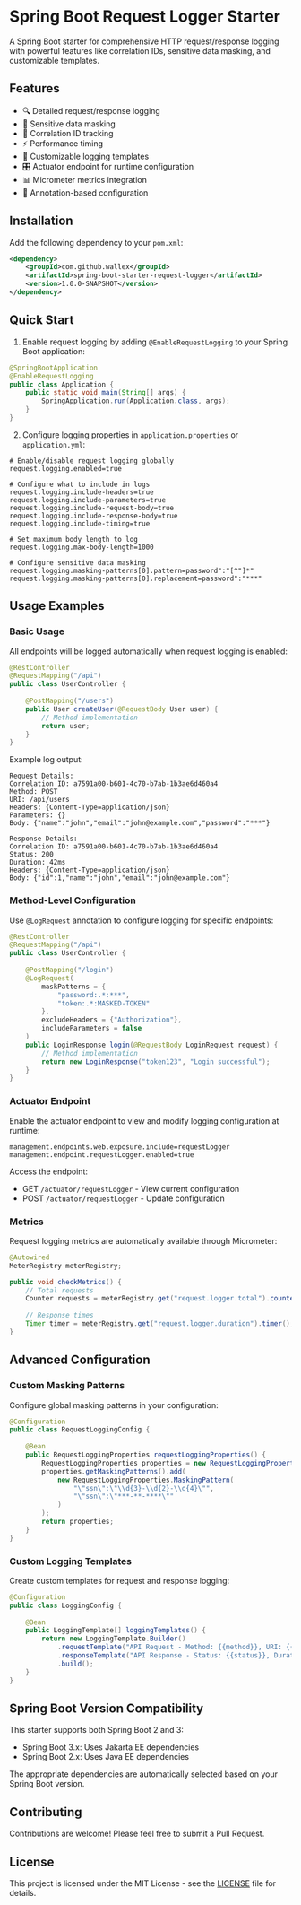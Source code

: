 # Spring Boot Request Logger Starter

A Spring Boot starter for comprehensive HTTP request/response logging with powerful features like correlation IDs, sensitive data masking, and customizable templates.

## Features

- 🔍 Detailed request/response logging
- 🔐 Sensitive data masking
- 🎯 Correlation ID tracking
- ⚡ Performance timing
- 📝 Customizable logging templates
- 🎛️ Actuator endpoint for runtime configuration
- 📊 Micrometer metrics integration
- 🔧 Annotation-based configuration

## Installation

Add the following dependency to your `pom.xml`:

```xml
<dependency>
    <groupId>com.github.wallex</groupId>
    <artifactId>spring-boot-starter-request-logger</artifactId>
    <version>1.0.0-SNAPSHOT</version>
</dependency>
```

## Quick Start

1. Enable request logging by adding `@EnableRequestLogging` to your Spring Boot application:

```java
@SpringBootApplication
@EnableRequestLogging
public class Application {
    public static void main(String[] args) {
        SpringApplication.run(Application.class, args);
    }
}
```

2. Configure logging properties in `application.properties` or `application.yml`:

```properties
# Enable/disable request logging globally
request.logging.enabled=true

# Configure what to include in logs
request.logging.include-headers=true
request.logging.include-parameters=true
request.logging.include-request-body=true
request.logging.include-response-body=true
request.logging.include-timing=true

# Set maximum body length to log
request.logging.max-body-length=1000

# Configure sensitive data masking
request.logging.masking-patterns[0].pattern=password":"[^"]*"
request.logging.masking-patterns[0].replacement=password":"***"
```

## Usage Examples

### Basic Usage

All endpoints will be logged automatically when request logging is enabled:

```java
@RestController
@RequestMapping("/api")
public class UserController {
    
    @PostMapping("/users")
    public User createUser(@RequestBody User user) {
        // Method implementation
        return user;
    }
}
```

Example log output:
```
Request Details:
Correlation ID: a7591a00-b601-4c70-b7ab-1b3ae6d460a4
Method: POST
URI: /api/users
Headers: {Content-Type=application/json}
Parameters: {}
Body: {"name":"john","email":"john@example.com","password":"***"}

Response Details:
Correlation ID: a7591a00-b601-4c70-b7ab-1b3ae6d460a4
Status: 200
Duration: 42ms
Headers: {Content-Type=application/json}
Body: {"id":1,"name":"john","email":"john@example.com"}
```

### Method-Level Configuration

Use `@LogRequest` annotation to configure logging for specific endpoints:

```java
@RestController
@RequestMapping("/api")
public class UserController {
    
    @PostMapping("/login")
    @LogRequest(
        maskPatterns = {
            "password:.*:***",
            "token:.*:MASKED-TOKEN"
        },
        excludeHeaders = {"Authorization"},
        includeParameters = false
    )
    public LoginResponse login(@RequestBody LoginRequest request) {
        // Method implementation
        return new LoginResponse("token123", "Login successful");
    }
}
```

### Actuator Endpoint

Enable the actuator endpoint to view and modify logging configuration at runtime:

```properties
management.endpoints.web.exposure.include=requestLogger
management.endpoint.requestLogger.enabled=true
```

Access the endpoint:
- GET `/actuator/requestLogger` - View current configuration
- POST `/actuator/requestLogger` - Update configuration

### Metrics

Request logging metrics are automatically available through Micrometer:

```java
@Autowired
MeterRegistry meterRegistry;

public void checkMetrics() {
    // Total requests
    Counter requests = meterRegistry.get("request.logger.total").counter();
    
    // Response times
    Timer timer = meterRegistry.get("request.logger.duration").timer();
}
```

## Advanced Configuration

### Custom Masking Patterns

Configure global masking patterns in your configuration:

```java
@Configuration
public class RequestLoggingConfig {
    
    @Bean
    public RequestLoggingProperties requestLoggingProperties() {
        RequestLoggingProperties properties = new RequestLoggingProperties();
        properties.getMaskingPatterns().add(
            new RequestLoggingProperties.MaskingPattern(
                "\"ssn\":\"\\d{3}-\\d{2}-\\d{4}\"",
                "\"ssn\":\"***-**-****\""
            )
        );
        return properties;
    }
}
```

### Custom Logging Templates

Create custom templates for request and response logging:

```java
@Configuration
public class LoggingConfig {
    
    @Bean
    public LoggingTemplate[] loggingTemplates() {
        return new LoggingTemplate.Builder()
            .requestTemplate("API Request - Method: {{method}}, URI: {{uri}}, CorrelationId: {{correlationId}}")
            .responseTemplate("API Response - Status: {{status}}, Duration: {{duration}}ms, CorrelationId: {{correlationId}}")
            .build();
    }
}
```

## Spring Boot Version Compatibility

This starter supports both Spring Boot 2 and 3:

- Spring Boot 3.x: Uses Jakarta EE dependencies
- Spring Boot 2.x: Uses Java EE dependencies

The appropriate dependencies are automatically selected based on your Spring Boot version.

## Contributing

Contributions are welcome! Please feel free to submit a Pull Request.

## License

This project is licensed under the MIT License - see the [LICENSE](LICENSE) file for details. 